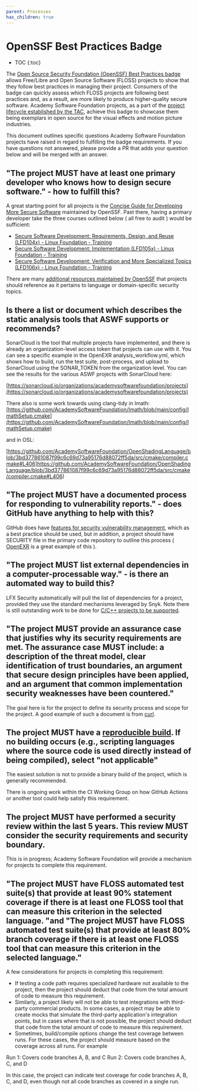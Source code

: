 ```yaml
---
parent: Processes
has_children: true
---
```


# OpenSSF Best Practices Badge

* TOC
{:toc}


The [Open Source Security Foundation (OpenSSF) Best Practices badge](https://bestpractices.coreinfrastructure.org/en) allows Free/Libre and Open Source Software (FLOSS) projects to show that they follow best practices in managing their project. Consumers of the badge can quickly assess which FLOSS projects are following best practices and, as a result, are more likely to produce higher-quality secure software. Academy Software Foundation projects, as a part of the [project lifecycle established by the TAC](lifecycle), achieve this badge to showcase them being exemplars in open source for the visual effects and motion picture industries. 

This document outlines specific questions Academy Software Foundation projects have raised in regard to fulfilling the badge requirements. If you have questions not answered, please provide a PR that adds your question below and will be merged with an answer.

## "The project MUST have at least one primary developer who knows how to design secure software." - how to fulfill this?

A great starting point for all projects is the [Concise Guide for Developing More Secure Software](https://github.com/ossf/wg-best-practices-os-developers/blob/main/docs/Concise-Guide-for-Developing-More-Secure-Software.md) maintained by OpenSSF. Past there, having a primary developer take the three courses outlined below ( all free to audit ) would be sufficient:

- [Secure Software Development: Requirements, Design, and Reuse (LFD104x) - Linux Foundation - Training](https://training.linuxfoundation.org/training/secure-software-development-requirements-design-and-reuse-lfd104/) 
- [Secure Software Development: Implementation (LFD105x) - Linux Foundation - Training](https://training.linuxfoundation.org/training/secure-software-development-implementation-lfd105/) 
- [Secure Software Development: Verification and More Specialized Topics (LFD106x) - Linux Foundation - Training](https://training.linuxfoundation.org/training/secure-software-development-verification-and-more-specialized-topics-lfd106/)

There are many [additional resources maintained by OpenSSF](https://github.com/ossf/wg-best-practices-os-developers/blob/main/docs/Existing%20Guidelines%20for%20Developing%20and%20Distributing%20Secure%20Software.md) that projects should reference as it pertains to language or domain-specific security topics.

## Is there a list or document which describes the static analysis tools that ASWF supports or recommends?

SonarCloud is the tool that multiple projects have implemented, and there is already an organization-level access token that projects can use with it. You can see a specific example in the OpenEXR analysis_workflow.yml, which shows how to build, run the test suite, post-process, and upload to SonarCloud using the SONAR_TOKEN from the organization level. You can see the results for the various ASWF projects with SonarCloud here:

[https://sonarcloud.io/organizations/academysoftwarefoundation/projects](https://sonarcloud.io/organizations/academysoftwarefoundation/projects)

There also is some work towards using clang-tidy in Imath: [https://github.com/AcademySoftwareFoundation/Imath/blob/main/config/ImathSetup.cmake](https://github.com/AcademySoftwareFoundation/Imath/blob/main/config/ImathSetup.cmake)

and in OSL:

[https://github.com/AcademySoftwareFoundation/OpenShadingLanguage/blob/3bd377861087f99c6c69d73a95176d88072ff5da/src/cmake/compiler.cmake#L406]https://github.com/AcademySoftwareFoundation/OpenShadingLanguage/blob/3bd377861087f99c6c69d73a95176d88072ff5da/src/cmake/compiler.cmake#L406)

## "The project MUST have a documented process for responding to vulnerability reports." - does GitHub have anything to help with this?

GitHub does have [features for security vulnerability management](https://docs.github.com/en/code-security/security-advisories/guidance-on-reporting-and-writing), which as a best practice should be used, but in addition, a project should have SECURITY file in the primary code repository to outline this process ( [OpenEXR](https://github.com/AcademySoftwareFoundation/openexr/blob/main/SECURITY.md) is a great example of this ).

## "The project MUST list external dependencies in a computer-processable way." - is there an automated way to build this?

LFX Security automatically will pull the list of dependencies for a project, provided they use the standard mechanisms leveraged by Snyk. Note there is still outstanding work to be done for [C/C++ projects to be supported](https://docs.snyk.io/scan-application-code/snyk-code/snyk-code-language-and-framework-support).

## "The project MUST provide an assurance case that justifies why its security requirements are met. The assurance case MUST include: a description of the threat model, clear identification of trust boundaries, an argument that secure design principles have been applied, and an argument that common implementation security weaknesses have been countered."

The goal here is for the project to define its security process and scope for the project. A good example of such a document is from [curl](https://curl.se/libcurl/security.html).

## The project MUST have a [reproducible build](https://reproducible-builds.org/). If no building occurs (e.g., scripting languages where the source code is used directly instead of being compiled), select "not applicable"

The easiest solution is not to provide a binary build of the project, which is generally recommended. 

There is ongoing work within the CI Working Group on how GitHub Actions or another tool could help satisfy this requirement.

## The project MUST have performed a security review within the last 5 years. This review MUST consider the security requirements and security boundary. 

This is in progress; Academy Software Foundation will provide a mechanism for projects to complete this requirement.

## "The project MUST have FLOSS automated test suite(s) that provide at least 90% statement coverage if there is at least one FLOSS tool that can measure this criterion in the selected language. "and "The project MUST have FLOSS automated test suite(s) that provide at least 80% branch coverage if there is at least one FLOSS tool that can measure this criterion in the selected language."

A few considerations for projects in completing this requirement:

- If testing a code path requires specialized hardware not available to the project, then the project should deduct that code from the total amount of code to measure this requirement.
- Similarly, a project likely will not be able to test integrations with third-party commercial products. In some cases, a project may be able to create mocks that simulate the third-party application's integration points, but in cases where that is not possible, the project should deduct that code from the total amount of code to measure this requirement.
- Sometimes, build/compile options change the test coverage between runs. For these cases, the project should measure based on the coverage across all runs. For example

Run 1: Covers code branches A, B, and C
Run 2: Covers code branches A, C, and D

In this case, the project can indicate test coverage for code branches A, B, C, and D, even though not all code branches as covered in a single run.
